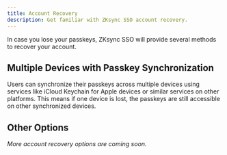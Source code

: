 ```yaml
---
title: Account Recovery
description: Get familiar with ZKsync SSO account recovery.
---
```


In case you lose your passkeys, ZKsync SSO will provide several methods to recover your account.

## Multiple Devices with Passkey Synchronization

Users can synchronize their passkeys across multiple devices using services like iCloud Keychain for Apple devices or similar services on other platforms.
This means if one device is lost, the passkeys are still accessible on other synchronized devices.

## Other Options

*More account recovery options are coming soon.*

<!--
**Adding another auth page — *coming soon**?*
To avoid the reliance on a single trusted domain,
users can create or connect to a ZKsync SSO auth page hosted on a different domain!
By providing their account address, the alternate page can provide a great back-up location for passkeys.
These passkeys could be stored via FIDO device or a different online passkey provider than the primary key.

**Adding another passkey — *coming soon***

Users can register a new device by adding a new passkey to their account.
This typically involves verifying their identity on the new device, after which the new passkey is securely associated with their account.

**Recovery via Externally Owned Account (EOA) — *coming soon***

Users will soon be able to link an EOA to their ZKsync SSO.
If passkeys are lost, they can recover access by authenticating with their EOA, providing an additional layer of security and recovery option.

**Recovery via OAuth 2.0 — *coming soon***

OAuth Recovery ERC-7579 module enables users to set up an account recovery through OAuth tokens associated with their existing Web2 logins like
Gmail, Facebook, or X (formerly Twitter). This allows users to regain access by logging in with their familiar social media or email accounts.

-->

<!--

### Adding Another Passkey (*coming soon*)

You will be able to register a new device by adding a new passkey to your account. This typically involves verifying your identity on the new device,
after which the new passkey is securely associated with your account.

### Recovery via Externally Owned Account (EOA) (*coming soon*)

You will soon be able to link an Externally Owned Account (EOA) to your ZKsync SSO account. If passkeys are lost,
you can recover access by authenticating with your EOA, providing an additional layer of security and recovery options.

### Recovery via OAuth (*coming soon*)

The OAuth Recovery ERC-7579 module enables you to set up account recovery through OAuth tokens associated with your existing Web2 logins like
Gmail, Facebook, or X (formerly Twitter). This allows you to regain access by logging in with your familiar social media or email accounts.
-->